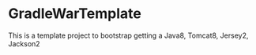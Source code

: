GradleWarTemplate
=================

This is a template project to bootstrap getting a Java8, Tomcat8, Jersey2, Jackson2
